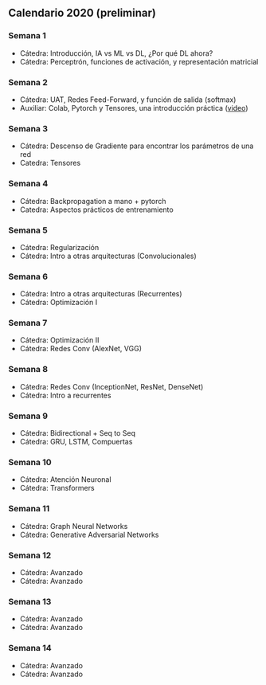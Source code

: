 ## Calendario 2020 (preliminar)

### Semana 1

* Cátedra: Introducción, IA vs ML vs DL, ¿Por qué DL ahora?
* Cátedra: Perceptrón, funciones de activación, y representación matricial

### Semana 2

* Cátedra: UAT, Redes Feed-Forward, y función de salida (softmax)
* Auxiliar: Colab, Pytorch y Tensores, una introducción práctica ([video](https://www.youtube.com/watch?v=gjTV_7X2O9Y&feature=youtu.be))

### Semana 3

* Cátedra: Descenso de Gradiente para encontrar los parámetros de una red
* Catedra: Tensores

### Semana 4

* Cátedra: Backpropagation a mano + pytorch
* Catedra: Aspectos prácticos de entrenamiento

### Semana 5

* Cátedra: Regularización
* Cátedra: Intro a otras arquitecturas (Convolucionales)

### Semana 6

* Cátedra: Intro a otras arquitecturas (Recurrentes)
* Cátedra: Optimización I

### Semana 7

* Cátedra: Optimización II
* Cátedra: Redes Conv (AlexNet, VGG)

### Semana 8

* Cátedra: Redes Conv (InceptionNet, ResNet, DenseNet)
* Cátedra: Intro a recurrentes

### Semana 9

* Cátedra: Bidirectional + Seq to Seq
* Cátedra: GRU, LSTM, Compuertas

### Semana 10

* Cátedra: Atención Neuronal
* Cátedra: Transformers

### Semana 11

* Cátedra: Graph Neural Networks 
* Cátedra: Generative Adversarial Networks

### Semana 12

* Cátedra: Avanzado
* Cátedra: Avanzado

### Semana 13

* Cátedra: Avanzado
* Cátedra: Avanzado

### Semana 14

* Cátedra: Avanzado
* Cátedra: Avanzado
